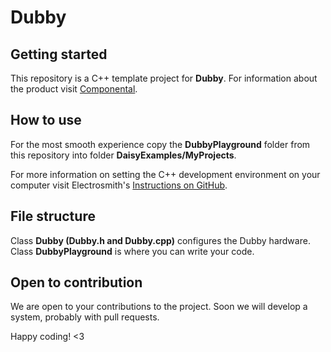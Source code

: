 # Dubby



## Getting started

This repository is a C++ template project for **Dubby**. For information about the product visit [Componental](https://www.componental.co/).

## How to use

For the most smooth experience copy the **DubbyPlayground** folder from this repository into folder **DaisyExamples/MyProjects**.

For more information on setting the C++ development environment on your computer visit Electrosmith's [Instructions on GitHub](https://github.com/electro-smith/DaisyWiki/wiki/1.-Setting-Up-Your-Development-Environment).


## File structure

Class **Dubby (Dubby.h and Dubby.cpp)** configures the Dubby hardware.
Class **DubbyPlayground** is where you can write your code.

## Open to contribution

We are open to your contributions to the project. Soon we will develop a system, probably with pull requests.


Happy coding! <3